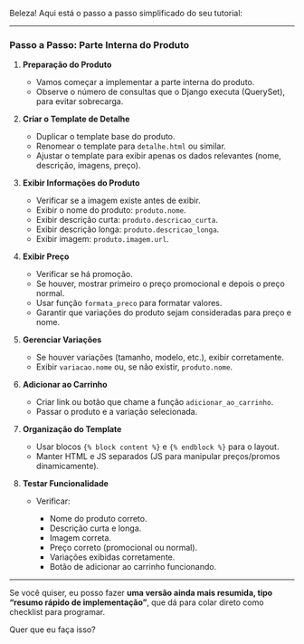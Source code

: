 Beleza! Aqui está o passo a passo simplificado do seu tutorial:

---

### Passo a Passo: Parte Interna do Produto

1. **Preparação do Produto**

   * Vamos começar a implementar a parte interna do produto.
   * Observe o número de consultas que o Django executa (QuerySet), para evitar sobrecarga.

2. **Criar o Template de Detalhe**

   * Duplicar o template base do produto.
   * Renomear o template para `detalhe.html` ou similar.
   * Ajustar o template para exibir apenas os dados relevantes (nome, descrição, imagens, preço).

3. **Exibir Informações do Produto**

   * Verificar se a imagem existe antes de exibir.
   * Exibir o nome do produto: `produto.nome`.
   * Exibir descrição curta: `produto.descricao_curta`.
   * Exibir descrição longa: `produto.descricao_longa`.
   * Exibir imagem: `produto.imagem.url`.

4. **Exibir Preço**

   * Verificar se há promoção.
   * Se houver, mostrar primeiro o preço promocional e depois o preço normal.
   * Usar função `formata_preco` para formatar valores.
   * Garantir que variações do produto sejam consideradas para preço e nome.

5. **Gerenciar Variações**

   * Se houver variações (tamanho, modelo, etc.), exibir corretamente.
   * Exibir `variacao.nome` ou, se não existir, `produto.nome`.

6. **Adicionar ao Carrinho**

   * Criar link ou botão que chame a função `adicionar_ao_carrinho`.
   * Passar o produto e a variação selecionada.

7. **Organização do Template**

   * Usar blocos `{% block content %}` e `{% endblock %}` para o layout.
   * Manter HTML e JS separados (JS para manipular preços/promos dinamicamente).

8. **Testar Funcionalidade**

   * Verificar:

     * Nome do produto correto.
     * Descrição curta e longa.
     * Imagem correta.
     * Preço correto (promocional ou normal).
     * Variações exibidas corretamente.
     * Botão de adicionar ao carrinho funcionando.

---

Se você quiser, eu posso fazer **uma versão ainda mais resumida, tipo “resumo rápido de implementação”**, que dá para colar direto como checklist para programar.

Quer que eu faça isso?

